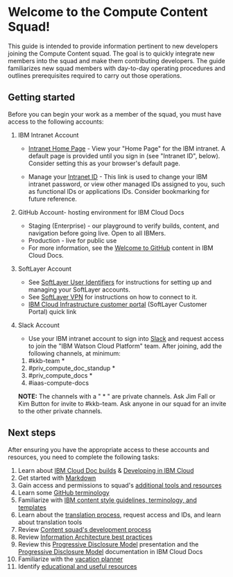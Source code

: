 # Welcome to the Compute Content Squad!

This guide is intended to provide information pertinent to new developers joining the Compute Content squad. The goal is to quickly integrate new members into the squad and make them contributing developers. The guide familiarizes new squad members with day-to-day operating procedures and outlines prerequisites required to carry out those operations.

## Getting started

Before you can begin your work as a member of the squad, you must have access to the following accounts:

1. IBM Intranet Account
    * [Intranet Home Page](http://w3.ibm.com) - View your "Home Page" for the IBM intranet. A default page is provided until you sign in (see "Intranet ID", below). Consider setting this as your browser's default page.

    * Manage your [Intranet ID](https://w3.ibm.com/profile/update/password/en-us/index.html) - This link is used to change your IBM intranet password, or view other managed IDs assigned to you, such as functional IDs or applications IDs. Consider bookmarking for future reference.

2. GitHub Account- hosting environment for IBM Cloud Docs
    * Staging (Enterprise) - our playground to verify builds, content, and navigation before going live. Open to all IBMers.
    * Production - live for public use
    * For more information, see the [Welcome to GitHub](https://console.stage1.bluemix.net/docs/developing/markdown/markdown.html?pos=2#where-do-i-store-my-markdown-files-welcome-to-github-) content in IBM Cloud Docs.

3. SoftLayer Account
    * See [SoftLayer User Identifiers](sl-user-id.md) for instructions for setting up and managing your SoftLayer accounts.
    * See [SoftLayer VPN](sl-vpn.md) for instructions on how to connect to it.
    * [IBM Cloud Infrastructure customer portal](https://control.softlayer.com/) (SoftLayer Customer Portal) quick link

4. Slack Account
    * Use your IBM intranet account to sign into [Slack](https://ibm.enterprise.slack.com/signin/find-teams/T02J3DPUE) and request access to join the "IBM Watson Cloud Platform" team. After joining, add the following channels, at minimum:

     1. #kkb-team *
     2. #priv_compute_doc_standup *
     3. #priv_compute_docs *
     4. #iaas-compute-docs

   **NOTE:** The channels with a " * " are private channels. Ask Jim Fall or Kim Button for invite to #kkb-team. Ask anyone in our squad for an invite to the other private channels.

## Next steps

After ensuring you have the appropriate access to these accounts and resources, you need to complete the following tasks:

1. Learn about [IBM Cloud Doc builds](https://console.test.cloud.ibm.com/docs/developing/writing/build/index.html#builds) & [Developing in IBM Cloud](https://console.test.cloud.ibm.com/docs/developing/writing/index.html#get-started)
2. Get started with [Markdown](markdown.md)
3. Gain access and permissions to squad's [additional tools and resources](additional-tools.md)
4. Learn some [GitHub terminology](github-quickstart.md)
5. Familiarize with [IBM content style guidelines, terminology, and templates](content-guidelines.md)
6. Learn about the [translation process](translation.md), request access and IDs, and learn about translation tools
7. Review [Content squad's development process](development-process.md)
8. Review [Information Architecture best practices](https://ibm.box.com/s/qlxtt0eiv29r64b62xdrwgmgdgusvxxz)
9. Review this [Progressive Disclosure Model](https://ibm.box.com/s/f3kajtn194kjfbovkmjn1dcnzqzxrbfq) presentation and the [Progressive Disclosure Model](https://console.stage1.bluemix.net/docs/developing/content-strategy/pd-model.html) documentation in IBM Cloud Docs
10. Familiarize with the [vacation planner](vacation-planner.md)
11. Identify [educational and useful resources](education-resources.md)
